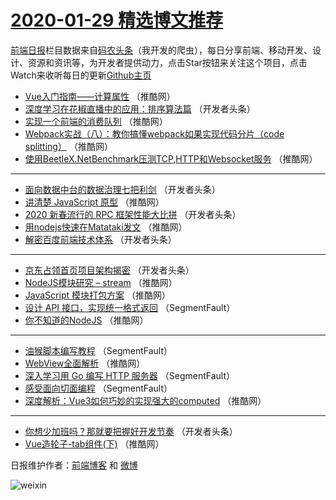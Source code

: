 # [2020-01-29 精选博文推荐](https://toutiao.qdkfweb.cn/date/2020/01/29)

[前端日报](https://qdkfweb.cn/c/news)栏目数据来自[码农头条](https://toutiao.qdkfweb.cn/)（我开发的爬虫），每日分享前端、移动开发、设计、资源和资讯等，为开发者提供动力，点击Star按钮来关注这个项目，点击Watch来收听每日的更新[Github主页](https://github.com/kujian/frontendDaily)
* [Vue入门指南——计算属性](https://toutiao.qdkfweb.cn/136704.html) （推酷网）
* [深度学习在花椒直播中的应用：排序算法篇](https://toutiao.qdkfweb.cn/136690.html) （开发者头条）
* [实现一个前端的消费队列](https://toutiao.qdkfweb.cn/136700.html) （推酷网）
* [Webpack实战（八）：教你搞懂webpack如果实现代码分片（code splitting）](https://toutiao.qdkfweb.cn/136694.html) （推酷网）
* [使用BeetleX.NetBenchmark压测TCP,HTTP和Websocket服务](https://toutiao.qdkfweb.cn/136701.html) （推酷网）

***
* [面向数据中台的数据治理七把利剑](https://toutiao.qdkfweb.cn/136688.html) （开发者头条）
* [讲清楚 JavaScript 原型](https://toutiao.qdkfweb.cn/136702.html) （推酷网）
* [2020 新春流行的 RPC 框架性能大比拼](https://toutiao.qdkfweb.cn/136685.html) （开发者头条）
* [用nodejs快速在Matataki发文](https://toutiao.qdkfweb.cn/136703.html) （推酷网）
* [解密百度前端技术体系](https://toutiao.qdkfweb.cn/136687.html) （开发者头条）

***
* [京东占领首页项目架构揭密](https://toutiao.qdkfweb.cn/136689.html) （开发者头条）
* [NodeJS模块研究 &#8211; stream](https://toutiao.qdkfweb.cn/136696.html) （推酷网）
* [JavaScript 模块打包方案](https://toutiao.qdkfweb.cn/136697.html) （推酷网）
* [设计 API 接口，实现统一格式返回](https://toutiao.qdkfweb.cn/136683.html) （SegmentFault）
* [你不知道的NodeJS](https://toutiao.qdkfweb.cn/136695.html) （推酷网）

***
* [油猴脚本编写教程](https://toutiao.qdkfweb.cn/136681.html) （SegmentFault）
* [WebView全面解析](https://toutiao.qdkfweb.cn/136693.html) （推酷网）
* [深入学习用 Go 编写 HTTP 服务器](https://toutiao.qdkfweb.cn/136682.html) （SegmentFault）
* [感受面向切面编程](https://toutiao.qdkfweb.cn/136684.html) （SegmentFault）
* [深度解析：Vue3如何巧妙的实现强大的computed](https://toutiao.qdkfweb.cn/136698.html) （推酷网）

***
* [你想少加班吗？那就要把握好开发节奏](https://toutiao.qdkfweb.cn/136686.html) （开发者头条）
* [Vue造轮子-tab组件(下)](https://toutiao.qdkfweb.cn/136699.html) （推酷网）

日报维护作者：[前端博客](https://qdkfweb.cn/) 和 [微博](https://qdkfweb.cn/go/weibo)

![weixin](https://user-images.githubusercontent.com/3055447/38468989-651132ac-3b80-11e8-8e6b-15122322a9d7.png)